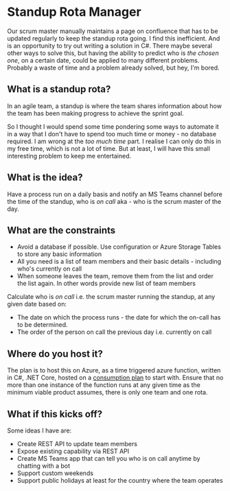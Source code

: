 # Standup Rota Manager

Our scrum master manually maintains a page on confluence that has to be updated regularly to keep the standup rota going. I find this inefficient.
And is an opportunity to try out writing a solution in C#. There maybe several other ways to solve this, but having the ability to predict who is *the chosen one*, on a certain date, could be applied to many different problems. Probably a waste of time and a problem already solved, but hey, I'm bored.

## What is a standup rota?

In an agile team, a standup is where the team shares information about how the team has been making progress to achieve the sprint goal.

So I thought I would spend some time pondering some ways to automate it in a way that I don't have to spend too much time or money - no database required.
I am wrong at the *too much time* part. I realise I can only do this in my free time, which is not a lot of time. But at least, I will have this small interesting problem to keep me entertained.

## What is the idea?

Have a process run on a daily basis and notify an MS Teams channel before the time of the standup, who is *on call* aka - who is the scrum master of the day.

## What are the constraints

- Avoid a database if possible. Use configuration or Azure Storage Tables to store any basic information
- All you need is a list of team members and their basic details - including who's currently on call
- When someone leaves the team, remove them from the list and order the list again. In other words provide new list of team members

Calculate who is *on call* i.e. the scrum master running the standup, at any given date based on:

- The date on which the process runs - the date for which the on-call has to be determined.
- The order of the person on call the previous day i.e. currently on call

## Where do you host it?

The plan is to host this on Azure, as a time triggered azure function, written in C#, .NET Core, hosted on a [consumption plan](https://docs.microsoft.com/en-us/azure/azure-functions/consumption-plan) to start with.
Ensure that no more than one instance of the function runs at any given time as the minimum viable product assumes, there is only one team and one rota.

## What if this kicks off?

Some ideas I have are:

- Create REST API to update team members
- Expose existing capability via REST API
- Create MS Teams app that can tell you who is on call anytime by chatting with a bot
- Support custom weekends
- Support public holidays  at least for the country where the team operates